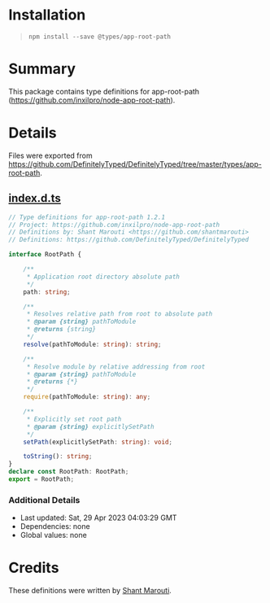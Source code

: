 # Installation
> `npm install --save @types/app-root-path`

# Summary
This package contains type definitions for app-root-path (https://github.com/inxilpro/node-app-root-path).

# Details
Files were exported from https://github.com/DefinitelyTyped/DefinitelyTyped/tree/master/types/app-root-path.
## [index.d.ts](https://github.com/DefinitelyTyped/DefinitelyTyped/tree/master/types/app-root-path/index.d.ts)
````ts
// Type definitions for app-root-path 1.2.1
// Project: https://github.com/inxilpro/node-app-root-path
// Definitions by: Shant Marouti <https://github.com/shantmarouti>
// Definitions: https://github.com/DefinitelyTyped/DefinitelyTyped

interface RootPath {

    /**
     * Application root directory absolute path
     */
    path: string;

    /**
     * Resolves relative path from root to absolute path
     * @param {string} pathToModule
     * @returns {string}
     */
    resolve(pathToModule: string): string;

    /**
     * Resolve module by relative addressing from root
     * @param {string} pathToModule
     * @returns {*}
     */
    require(pathToModule: string): any;

    /**
     * Explicitly set root path
     * @param {string} explicitlySetPath
     */
    setPath(explicitlySetPath: string): void;

    toString(): string;
}
declare const RootPath: RootPath;
export = RootPath;

````

### Additional Details
 * Last updated: Sat, 29 Apr 2023 04:03:29 GMT
 * Dependencies: none
 * Global values: none

# Credits
These definitions were written by [Shant Marouti](https://github.com/shantmarouti).

